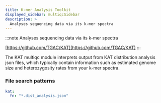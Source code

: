 ```yaml
---
title: K-mer Analysis Toolkit
displayed_sidebar: multiqcSidebar
description: >
  Analyses sequencing data via its k-mer spectra
---
```


<!--
~~~~~ DO NOT EDIT ~~~~~
This file is autogenerated from the MultiQC module python docstring.
Do not edit the markdown, it will be overwritten.

File path for the source of this content: multiqc/modules/kat/kat.py
~~~~~~~~~~~~~~~~~~~~~~~
-->

:::note
Analyses sequencing data via its k-mer spectra

[https://github.com/TGAC/KAT](https://github.com/TGAC/KAT)
:::

The KAT multiqc module interprets output from KAT distribution analysis json files, which typically
contain information such as estimated genome size and heterozygosity rates from your k-mer spectra.

### File search patterns

```yaml
kat:
  fn: "*.dist_analysis.json"
```
